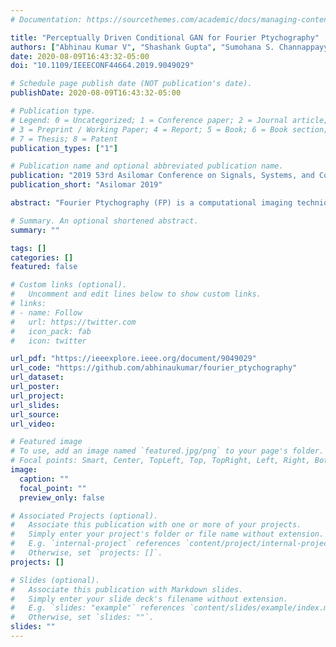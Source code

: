 ```yaml
---
# Documentation: https://sourcethemes.com/academic/docs/managing-content/

title: "Perceptually Driven Conditional GAN for Fourier Ptychography"
authors: ["Abhinau Kumar V", "Shashank Gupta", "Sumohana S. Channappayya"]
date: 2020-08-09T16:43:32-05:00
doi: "10.1109/IEEECONF44664.2019.9049029"

# Schedule page publish date (NOT publication's date).
publishDate: 2020-08-09T16:43:32-05:00

# Publication type.
# Legend: 0 = Uncategorized; 1 = Conference paper; 2 = Journal article;
# 3 = Preprint / Working Paper; 4 = Report; 5 = Book; 6 = Book section;
# 7 = Thesis; 8 = Patent
publication_types: ["1"]

# Publication name and optional abbreviated publication name.
publication: "2019 53rd Asilomar Conference on Signals, Systems, and Computers"
publication_short: "Asilomar 2019"

abstract: "Fourier Ptychography (FP) is a computational imaging technique which artificially increases the effective numerical aperture of an imaging system. In FP, the object is imaged using an array of Light Emitting Diodes (LEDs), each from a different illumination angle. A high resolution image is synthesized from this low resolution stack, typically using iterative phase retrieval algorithms. However, such algorithms are time consuming and fail when the overlap between the spectra of images is low, leading to high data requirements. At the crux of FP lies a phase retrieval problem. In this paper, we propose a Deep Learning (DL) algorithm to perform this synthesis under low spectral overlap between samples, and show a significant improvement in phase reconstruction over existing DL algorithms."

# Summary. An optional shortened abstract.
summary: ""

tags: []
categories: []
featured: false

# Custom links (optional).
#   Uncomment and edit lines below to show custom links.
# links:
# - name: Follow
#   url: https://twitter.com
#   icon_pack: fab
#   icon: twitter

url_pdf: "https://ieeexplore.ieee.org/document/9049029"
url_code: "https://github.com/abhinaukumar/fourier_ptychography"
url_dataset:
url_poster:
url_project:
url_slides:
url_source:
url_video:

# Featured image
# To use, add an image named `featured.jpg/png` to your page's folder. 
# Focal points: Smart, Center, TopLeft, Top, TopRight, Left, Right, BottomLeft, Bottom, BottomRight.
image:
  caption: ""
  focal_point: ""
  preview_only: false

# Associated Projects (optional).
#   Associate this publication with one or more of your projects.
#   Simply enter your project's folder or file name without extension.
#   E.g. `internal-project` references `content/project/internal-project/index.md`.
#   Otherwise, set `projects: []`.
projects: []

# Slides (optional).
#   Associate this publication with Markdown slides.
#   Simply enter your slide deck's filename without extension.
#   E.g. `slides: "example"` references `content/slides/example/index.md`.
#   Otherwise, set `slides: ""`.
slides: ""
---
```

